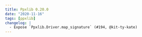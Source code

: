 ```yaml
---
title: Ppxlib 0.20.0
date: "2020-11-16"
tags: [ppxlib]
changelog: |
  - Expose `Ppxlib.Driver.map_signature` (#194, @kit-ty-kate)
---
```


